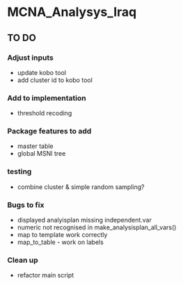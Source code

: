 # MCNA_Analysys_Iraq



## TO DO

### Adjust inputs

- update kobo tool
- add cluster id to kobo tool

### Add to implementation

- threshold recoding

### Package features to add

- master table
- global MSNI tree

### testing

- combine cluster & simple random sampling?

### Bugs to fix

- displayed analyisplan missing independent.var
- numeric not recognised in make_analysisplan_all_vars()
- map to template work correctly
- map_to_table - work on labels

### Clean up

- refactor main script